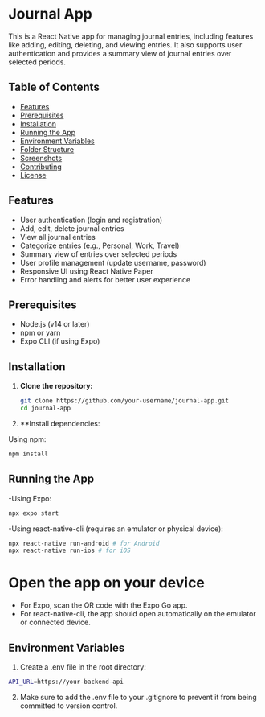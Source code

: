 # Journal App

This is a React Native app for managing journal entries, including features like adding, editing, deleting, and viewing entries. It also supports user authentication and provides a summary view of journal entries over selected periods.

## Table of Contents

- [Features](#features)
- [Prerequisites](#prerequisites)
- [Installation](#installation)
- [Running the App](#running-the-app)
- [Environment Variables](#environment-variables)
- [Folder Structure](#folder-structure)
- [Screenshots](#screenshots)
- [Contributing](#contributing)
- [License](#license)

## Features

- User authentication (login and registration)
- Add, edit, delete journal entries
- View all journal entries
- Categorize entries (e.g., Personal, Work, Travel)
- Summary view of entries over selected periods
- User profile management (update username, password)
- Responsive UI using React Native Paper
- Error handling and alerts for better user experience

## Prerequisites

- Node.js (v14 or later)
- npm or yarn
- Expo CLI (if using Expo)

## Installation

1. **Clone the repository:**

   ```bash
   git clone https://github.com/your-username/journal-app.git
   cd journal-app
   ```

2. **Install dependencies:

Using npm:

```bash
npm install
```


## Running the App
-Using Expo:
```bash
npx expo start
```

-Using react-native-cli (requires an emulator or physical device):

```bash
npx react-native run-android # for Android
npx react-native run-ios # for iOS
```

# Open the app on your device

- For Expo, scan the QR code with the Expo Go app.
- For react-native-cli, the app should open automatically on the emulator or connected device.

## Environment Variables


1. Create a .env file in the root directory:

```bash
API_URL=https://your-backend-api
```

2. Make sure to add the .env file to your .gitignore to prevent it from being committed to version control.